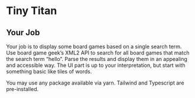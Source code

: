 # Tiny Titan

## Your Job

Your job is to display some board games based on a single search term. Use board game geek’s XML2 API to search for all board games that match the search term “hello”. Parse the results and display them in an appealing and accessible way. The UI part is up to your interpretation, but start with something basic like tiles of words.

You may use any package available via yarn. Tailwind and Typescript are pre-installed.
